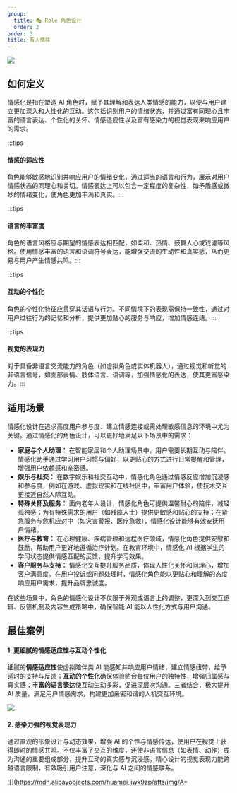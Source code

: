 ```yaml
---
group:
  title: 🎭 Role 角色设计
  order: 2
order: 3
title: 有人情味
---
```


![](https://mdn.alipayobjects.com/huamei_iwk9zp/afts/img/A*y-DHRIdTUp8AAAAAAAAAAAAADgCCAQ/fmt.webp)

## 如何定义

情感化是指在塑造 AI 角色时，赋予其理解和表达人类情感的能力，以便与用户建立更加深入和人性化的互动。这包括识别用户的情绪状态，并通过富有同理心且丰富的语言表达、个性化的关怀、情感适应性以及富有感染力的视觉表现来响应用户的需求。

:::tips

#### 情感的适应性

角色能够敏感地识别并响应用户的情绪变化，通过适当的语言和行为，展示对用户情感状态的同理心和关切。情感表达上可以包含一定程度的复杂性，如矛盾感或微妙的情绪变化，使角色更加丰满和真实。:::

:::tips

#### 语言的丰富度

角色的语言风格应与期望的情感表达相匹配，如柔和、热情、鼓舞人心或戏谑等风格。使用情感丰富的语言和语调符号表达，能增强交流的生动性和真实感，从而更易与用户产生情感共鸣。:::

:::tips

#### 互动的个性化

角色的个性化特征应贯穿其话语与行为。不同情境下的表现需保持一致性，通过对用户过往行为的记忆和分析，提供更加贴心的服务与响应，增加情感连结。:::

:::tips

#### 视觉的表现力

对于具备非语言交流能力的角色（如虚拟角色或实体机器人），通过视觉和听觉的非语言信号，如面部表情、肢体语言、语调等，加强情感化的表达，使其更富感染力。:::

## 适用场景

情感化设计在追求高度用户参与度、建立情感连接或需处理敏感信息的环境中尤为关键。通过情感化的角色设计，可以更好地满足以下场景中的需求：

- **家庭与个人助理：** 在智能家居和个人助理场景中，用户需要长期互动与陪伴。情感化助手通过学习用户习惯与偏好，以更贴心的方式进行日常提醒和管理，增强用户依赖感和亲密感。
- **娱乐与社交：** 在数字娱乐和社交互动中，情感化角色通过情感反应增加沉浸感和参与度，例如在游戏、虚拟现实和在线社区中，丰富用户体验，使技术交互更接近自然人际互动。
- **特殊关怀及服务：** 面向老年人设计，情感化角色可提供温馨耐心的陪伴，减轻孤独感；为有特殊需求的用户（如残障人士）提供更敏感和贴心的支持；在紧急服务与危机应对中（如灾害警报、医疗急救），情感化设计能够有效安抚用户情绪。
- **医疗与教育：** 在心理健康、疾病管理和远程医疗领域，情感化角色提供安慰和鼓励，帮助用户更好地遵循治疗计划。在教育环境中，情感化 AI 根据学生的学习状态提供情感匹配的反馈，提升学习效果。
- **客户服务与支持：** 情感化交互提升服务品质，体现人性化关怀和同理心，增加客户满意度。在用户投诉或问题处理时，情感化角色能以更贴心和理解的态度响应用户需求，提升品牌忠诚度。

在这些场景中，角色的情感化设计不仅限于外观或语言上的调整，更深入到交互逻辑、反馈机制及内容生成策略中，确保智能 AI 能以人性化方式与用户沟通。

## 最佳案例

#### 1. 更细腻的情感适应性与互动个性化

细腻的**情感适应性**使虚拟陪伴类 AI 能感知并响应用户情绪，建立情感纽带，给予适时的支持与反馈；**互动的个性化**确保体验贴合每位用户的独特性，增强归属感与真实感；**丰富的语言表达**使互动生动多彩，促进深层次沟通。三者结合，极大提升 AI 质量，满足用户情感需求，构建更加亲密和谐的人机交互环境。

![](https://mdn.alipayobjects.com/huamei_iwk9zp/afts/img/A*n-oTTJjH_fIAAAAAAAAAAAAADgCCAQ/fmt.webp)

#### 2. 感染力强的视觉表现力

通过直观的形象设计与动态效果，增强 AI 的个性与情感传达，使用户在视觉上获得即时的情感共鸣。不仅丰富了交互的维度，还使非语言信息（如表情、动作）成为沟通的重要组成部分，提升互动的真实感与沉浸感。精心设计的视觉表现力能跨越语言限制，有效吸引用户注意，深化与 AI 之间的情感联系。

![](https://mdn.alipayobjects.com/huamei_iwk9zp/afts/img/A*
